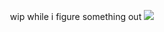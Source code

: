 <p align="center">
wip while i figure something out
<img src="https://biscuit2.crd.co/assets/images/gallery55/d8139695.gif?v=417d2f39">

